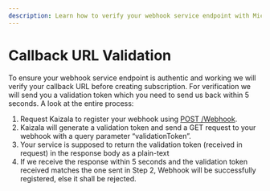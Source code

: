 ```yaml
---
description: Learn how to verify your webhook service endpoint with Microsoft's Kaizala. Understand the process of validation token exchange for successful registration.
---
```

# Callback URL Validation

To ensure your webhook service endpoint is authentic and working we will verify your callback URL before creating subscription.
For verification we will send you a validation token which you need to send us back within 5 seconds. A look at the entire process:

1.  Request Kaizala to register your webhook using [POST /Webhook](webHooks.md). 
2.	Kaizala will generate a validation token and send a GET request to your webhook with a query parameter “validationToken”.
3.	Your service is supposed to return the validation token (received in request) in the response body as a plain-text
4.	If we receive the response within 5 seconds and the validation token received matches the one sent in Step 2, Webhook will be successfully registered, else it shall be rejected. 
